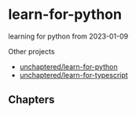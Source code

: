 
# learn-for-python

learning for python from 2023-01-09

Other projects

- [unchaptered/learn-for-python](https://github.com/unchaptered/learn-for-python)
- [unchaptered/learn-for-typescript](https://github.com/unchaptered/learn-for-typescript)

## Chapters

